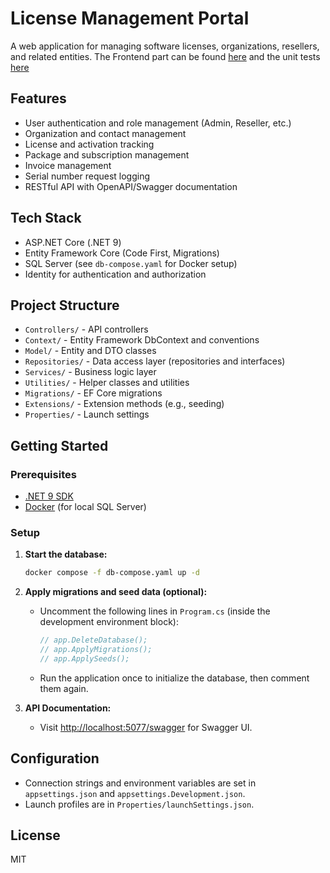 # License Management Portal

A web application for managing software licenses, organizations, resellers, and related entities.
The Frontend part can be found [here](https://github.com/Adeity/License-Management-Portal-FE) and the unit tests [here](https://github.com/Adeity/dp-be-unit-tests)
## Features

- User authentication and role management (Admin, Reseller, etc.)
- Organization and contact management
- License and activation tracking
- Package and subscription management
- Invoice management
- Serial number request logging
- RESTful API with OpenAPI/Swagger documentation

## Tech Stack

- ASP.NET Core (.NET 9)
- Entity Framework Core (Code First, Migrations)
- SQL Server (see `db-compose.yaml` for Docker setup)
- Identity for authentication and authorization

## Project Structure

- `Controllers/` - API controllers
- `Context/` - Entity Framework DbContext and conventions
- `Model/` - Entity and DTO classes
- `Repositories/` - Data access layer (repositories and interfaces)
- `Services/` - Business logic layer
- `Utilities/` - Helper classes and utilities
- `Migrations/` - EF Core migrations
- `Extensions/` - Extension methods (e.g., seeding)
- `Properties/` - Launch settings

## Getting Started

### Prerequisites

- [.NET 9 SDK](https://dotnet.microsoft.com/download)
- [Docker](https://www.docker.com/) (for local SQL Server)

### Setup

1. **Start the database:**
    ```sh
    docker compose -f db-compose.yaml up -d
    ```

2. **Apply migrations and seed data (optional):**
    - Uncomment the following lines in `Program.cs` (inside the development environment block):
      ```csharp
      // app.DeleteDatabase();
      // app.ApplyMigrations();
      // app.ApplySeeds();
      ```
    - Run the application once to initialize the database, then comment them again.

3. **API Documentation:**
    - Visit [http://localhost:5077/swagger](http://localhost:5077/swagger) for Swagger UI.

## Configuration

- Connection strings and environment variables are set in `appsettings.json` and `appsettings.Development.json`.
- Launch profiles are in `Properties/launchSettings.json`.

## License
MIT
